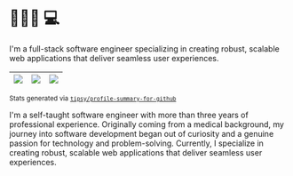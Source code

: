 # 👳🏻‍♂️ 💻

I'm a full-stack software engineer specializing in creating robust, scalable web applications that deliver seamless user experiences.

|![](https://github-profile-summary-cards.vercel.app/api/cards/stats?username=JagroopBagri&theme=dracula)|![](https://github-profile-summary-cards.vercel.app/api/cards/repos-per-language?username=JagroopBagri&theme=dracula)|![](https://github-profile-summary-cards.vercel.app/api/cards/most-commit-language?username=JagroopBagri&theme=dracula)|
|-----|------|------|
 
<sub>Stats generated via [`tipsy/profile-summary-for-github`](https://github.com/tipsy/profile-summary-for-github)</sub>

<!--
**JagroopBagri/JagroopBagri** is a ✨ _special_ ✨ repository because its `README.md` (this file) appears on your GitHub profile.

Here are some ideas to get you started:

- 🔭 I’m currently working on ...
- 🌱 I’m currently learning ...
- 👯 I’m looking to collaborate on ...
- 🤔 I’m looking for help with ...
- 💬 Ask me about ...
- 📫 How to reach me: ...
- 😄 Pronouns: ...
- ⚡ Fun fact: ...
-->

I'm a self-taught software engineer with more than three years of professional experience. Originally coming from a medical background, my journey into software development began out of curiosity and a genuine passion for technology and problem-solving. Currently, I specialize in creating robust, scalable web applications that deliver seamless user experiences.


<!--

